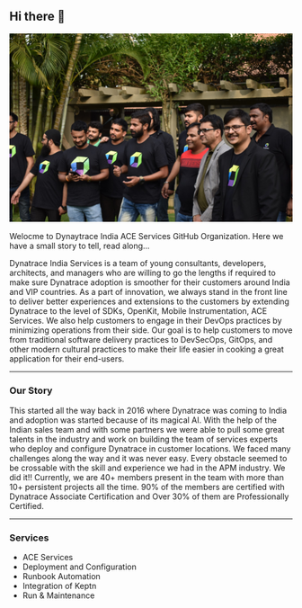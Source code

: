 ## Hi there 👋

![Team Pic](team_pic.jpg)

<!--

**Here are some ideas to get you started:**

🙋‍♀️ A short introduction - what is your organization all about?
🌈 Contribution guidelines - how can the community get involved?
👩‍💻 Useful resources - where can the community find your docs? Is there anything else the community should know?
🍿 Fun facts - what does your team eat for breakfast?
🧙 Remember, you can do mighty things with the power of [Markdown](https://guides.github.com/features/mastering-markdown/)
-->

Welocme to Dynaytrace India ACE Services GitHub Organization. Here we have a small story to tell, read along...

Dynatrace India Services is a team of young consultants, developers, architects, and managers who are willing to go the lengths if required to make sure Dynatrace adoption is smoother for their customers around India and VIP countries. As a part of innovation, we always stand in the front line to deliver better experiences and extensions to the customers by extending Dynatrace to the level of SDKs, OpenKit, Mobile Instrumentation, ACE Services. 
We also help customers to engage in their DevOps practices by minimizing operations from their side. Our goal is to help customers to move from traditional software delivery practices to DevSecOps, GitOps, and other modern cultural practices to make their life easier in cooking a great application for their end-users. 

---

### Our Story
This started all the way back in 2016 where Dynatrace was coming to India and adoption was started because of its magical AI. With the help of the Indian sales team and with some partners we were able to pull some great talents in the industry and work on building the team of services experts who deploy and configure Dynatrace in customer locations. We faced many challenges along the way and it was never easy. Every obstacle seemed to be crossable with the skill and experience we had in the APM industry. We did it!! 
Currently, we are 40+ members present in the team with more than 10+ persistent projects all the time. 90% of the members are certified with Dynatrace Associate Certification and Over 30% of them are Professionally Certified. 

---

### Services
- ACE Services
- Deployment and Configuration
- Runbook Automation
- Integration of Keptn
- Run & Maintenance
